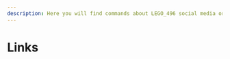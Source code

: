 ```yaml
---
description: Here you will find commands about LEGO_496 social media or any other links!
---
```


# Links


